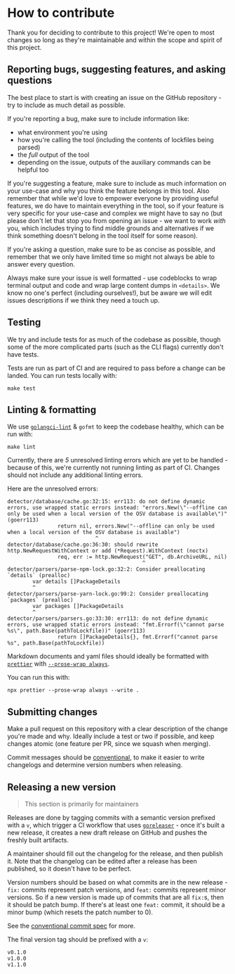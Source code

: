 # How to contribute

Thank you for deciding to contribute to this project! We're open to most changes
so long as they're maintainable and within the scope and spirit of this project.

## Reporting bugs, suggesting features, and asking questions

The best place to start is with creating an issue on the GitHub repository - try
to include as much detail as possible.

If you're reporting a bug, make sure to include information like:

- what environment you're using
- how you're calling the tool (including the contents of lockfiles being parsed)
- the _full_ output of the tool
- depending on the issue, outputs of the auxiliary commands can be helpful too

If you're suggesting a feature, make sure to include as much information on your
use-case and why you think the feature belongs in this tool. Also remember that
while we'd love to empower everyone by providing useful features, we do have to
maintain everything in the tool, so if your feature is very specific for your
use-case and complex we might have to say no (but please don't let that stop you
from opening an issue - we want to work _with_ you, which includes trying to
find middle grounds and alternatives if we think something doesn't belong in the
tool itself for some reason).

If you're asking a question, make sure to be as concise as possible, and
remember that we only have limited time so might not always be able to answer
every question.

Always make sure your issue is well formatted - use codeblocks to wrap terminal
output and code and wrap large content dumps in `<details>`. We know no one's
perfect (including ourselves!), but be aware we will edit issues descriptions if
we think they need a touch up.

## Testing

We try and include tests for as much of the codebase as possible, though some of
the more complicated parts (such as the CLI flags) currently don't have tests.

Tests are run as part of CI and are required to pass before a change can be
landed. You can run tests locally with:

```shell
make test
```

## Linting & formatting

We use [`golangci-lint`](https://github.com/golangci/golangci-lint) & `gofmt` to
keep the codebase healthy, which can be run with:

```shell
make lint
```

Currently, there are _5_ unresolved linting errors which are yet to be handled -
because of this, we're currently not running linting as part of CI. Changes
should not include any additional linting errors.

Here are the unresolved errors:

```
detector/database/cache.go:32:15: err113: do not define dynamic errors, use wrapped static errors instead: "errors.New(\"--offline can only be used when a local version of the OSV database is available\")" (goerr113)
                return nil, errors.New("--offline can only be used when a local version of the OSV database is available")
                            ^
detector/database/cache.go:36:30: should rewrite http.NewRequestWithContext or add (*Request).WithContext (noctx)
                req, err := http.NewRequest("GET", db.ArchiveURL, nil)
                                           ^
detector/parsers/parse-npm-lock.go:32:2: Consider preallocating `details` (prealloc)
        var details []PackageDetails
        ^
detector/parsers/parse-yarn-lock.go:99:2: Consider preallocating `packages` (prealloc)
        var packages []PackageDetails
        ^
detector/parsers/parsers.go:33:30: err113: do not define dynamic errors, use wrapped static errors instead: "fmt.Errorf(\"cannot parse %s\", path.Base(pathToLockfile))" (goerr113)
                return []PackageDetails{}, fmt.Errorf("cannot parse %s", path.Base(pathToLockfile))
```

Markdown documents and yaml files should ideally be formatted with
[`prettier`](https://prettier.io/) with
[`--prose-wrap always`](https://prettier.io/).

You can run this with:

```shell
npx prettier --prose-wrap always --write .
```

## Submitting changes

Make a pull request on this repository with a clear description of the change
you're made and why. Ideally include a test or two if possible, and keep changes
atomic (one feature per PR, since we squash when merging).

Commit messages should be
[conventional](https://www.conventionalcommits.org/en/v1.0.0/), to make it
easier to write changelogs and determine version numbers when releasing.

## Releasing a new version

> This section is primarily for maintainers

Releases are done by tagging commits with a semantic version prefixed with a
`v`, which trigger a CI workflow that uses
[`goreleaser`](https://goreleaser.com/) - once it's built a new release, it
creates a new draft release on GitHub and pushes the freshly built artifacts.

A maintainer should fill out the changelog for the release, and then publish it.
Note that the changelog can be edited after a release has been published, so it
doesn't have to be perfect.

Version numbers should be based on what commits are in the new release - `fix:`
commits represent patch versions, and `feat:` commits represent minor versions.
So if a new version is made up of commits that are all `fix:`s, then it should
be patch bump. If there's at least one `feat:` commit, it should be a minor bump
(which resets the patch number to 0).

See the
[conventional commit spec](https://www.conventionalcommits.org/en/v1.0.0/) for
more.

The final version tag should be prefixed with a `v`:

```
v0.1.0
v1.0.0
v1.1.0
```

